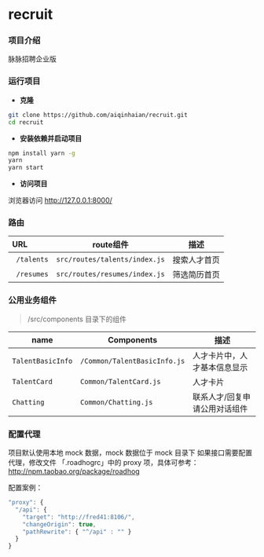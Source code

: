 # recruit

### 项目介绍
脉脉招聘企业版

### 运行项目

- **克隆**

```bash
git clone https://github.com/aiqinhaian/recruit.git
cd recruit
```

- **安装依赖并启动项目**

```bash
npm install yarn -g
yarn
yarn start
```

- **访问项目**

浏览器访问 http://127.0.0.1:8000/

### 路由

URL                               |  route组件                  | 描述 
:-------------------------------- |----------------------------|-----------------
` /talents`                      | `src/routes/talents/index.js` |搜索人才首页
` /resumes`               | `src/routes/resumes/index.js` |筛选简历首页

### 公用业务组件

> /src/components 目录下的组件

name                             | Components                 | 描述
---------------------------------|----------------------------|------------
`TalentBasicInfo` | `/Common/TalentBasicInfo.js` | 人才卡片中，人才基本信息显示
`TalentCard` | `Common/TalentCard.js` | 人才卡片
`Chatting` | `Common/Chatting.js` | 联系人才/回复申请公用对话组件

### 配置代理
项目默认使用本地 mock 数据，mock 数据位于 mock 目录下
如果接口需要配置代理，修改文件 「.roadhogrc」中的 proxy 项，具体可参考：http://npm.taobao.org/package/roadhog

配置案例：
```javascript
"proxy": {
  "/api": {
    "target": "http://fred41:8106/",
    "changeOrigin": true,
    "pathRewrite": { "^/api" : "" }
  }
}
```
